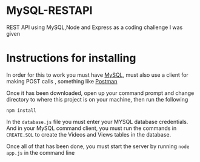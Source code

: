 # MySQL-RESTAPI
REST API using MySQL,Node and Express as a coding challenge I was given 


# Instructions for installing
In order for this to work you must have [MySQL](https://dev.mysql.com/downloads/installer/), must also use a client for making POST calls , something like [Postman](https://www.getpostman.com/)

Once it has been downloaded, open up your command prompt and change directory to where this project is on your machine, then run the following

`npm install`


In the `database.js` file you must enter your MYSQL database credentials. And in your MySQL command client, you must run the commands in `CREATE.SQL` to create the Videos and Views tables in the database.

Once all of that has been done, you must start the server by running `node app.js` in the command line 
